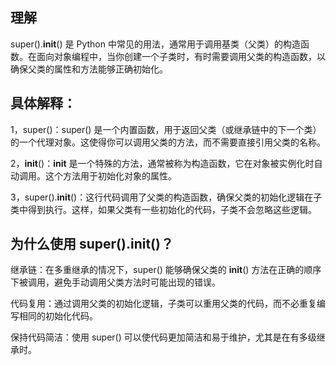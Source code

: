 ## 理解
super().__init__() 是 Python 中常见的用法，通常用于调用基类（父类）的构造函数。在面向对象编程中，当你创建一个子类时，有时需要调用父类的构造函数，以确保父类的属性和方法能够正确初始化。

## 具体解释：
1，super()：super() 是一个内置函数，用于返回父类（或继承链中的下一个类）的一个代理对象。这使得你可以调用父类的方法，而不需要直接引用父类的名称。

2，__init__()：__init__ 是一个特殊的方法，通常被称为构造函数，它在对象被实例化时自动调用。这个方法用于初始化对象的属性。

3，super().__init__()：这行代码调用了父类的构造函数，确保父类的初始化逻辑在子类中得到执行。这样，如果父类有一些初始化的代码，子类不会忽略这些逻辑。

## 为什么使用 super().__init__()？
继承链：在多重继承的情况下，super() 能够确保父类的 __init__() 方法在正确的顺序下被调用，避免手动调用父类方法时可能出现的错误。

代码复用：通过调用父类的初始化逻辑，子类可以重用父类的代码，而不必重复编写相同的初始化代码。

保持代码简洁：使用 super() 可以使代码更加简洁和易于维护，尤其是在有多级继承时。


